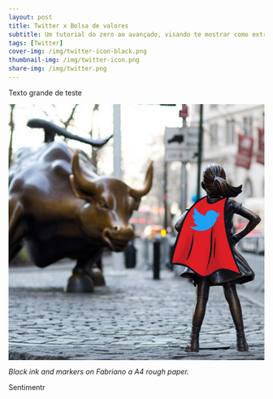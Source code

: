 ```yaml
---
layout: post
title: Twitter x Bolsa de valores
subtitle: Um tutorial do zero ao avançado, visando te mostrar como extrair informações relevantes de uma das redes sociais que mais cresce na atualidade.
tags: [Twitter]
cover-img: /img/twitter-icon-black.png
thumbnail-img: /img/twitter-icon.png
share-img: /img/twitter.png
---
```


Texto grande de teste

<img src="/img/twitter.png" alt="Twitter" align="center"/>

*Black ink and markers on Fabriano a A4 rough paper.*

Sentimentr


